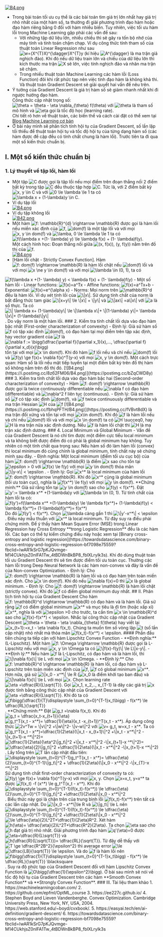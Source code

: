 [![B4.png](https://i.postimg.cc/B6N7nH5v/B4.png)](https://postimg.cc/TLLJky48)
- Trong bài toán tối ưu cụ thể là các bài toán tìm giá trị lớn nhất hay giá trị nhỏ nhất của một hàm số, ta thường đi giải phương trình đạo hàm hoặc đạo hàm riêng bằng 0 đối với hàm nhiều biến. Tuy nhiên, việc tối ưu hàm lỗi trong Machine Learning gặp phải các vấn đề sau:  
  - Với những tập dữ liệu lớn, nhiều chiều thì sẽ gây ra tốn bộ nhớ của máy tính và tính toán chậm chạp. Ví dụ công thức tính tham số của thuật toán Linear Regression như sau <img src="https://i.upmath.me/svg/w%3D(X%5E%7BT%7DX)%5E%7B%5Cdagger%7DX%5E%7BT%7Dy" alt="w=(X^{T}X)^{\dagger}X^{T}y" />  (kí hiệu <img src="https://i.upmath.me/svg/%20A%5E%7B%5Cdagger%7D" alt=" A^{\dagger}" /> là ma trận giả nghịch đảo). Khi đó nếu dữ liệu train lớn và chiều của dữ liệu lớn thì kích thước ma trận <img src="https://i.upmath.me/svg/X" alt="X" /> sẽ lớn, việc tính nghịch đảo và nhân ma trận sẽ chậm.
  - Trong nhiều thuật toán Machine Learning các hàm lỗi (Loss Function) đôi khi rất phức tạp nên việc tính đạo hàm là không khả thi.  
Và thuật toán Gradient Descent sẽ giải quyết hai vấn đề nêu trên.
- Ý tưởng của Gradient Descent là giá trị hàm số sẽ giảm nhanh nhất khi đi ngược hướng đạo hàm.  
Công thức cập nhật trọng số:  <img src="https://i.upmath.me/svg/%5Ctheta%20%3D%20%5Ctheta%20-%20%5Ceta%20%5Cnabla_%7B%5Ctheta%7D%20f(%5Ctheta)" alt="\theta = \theta - \eta \nabla_{\theta} f(\theta)" /> với <img src="https://i.upmath.me/svg/%5Ctheta%20" alt="\theta " /> là tham số mô hình và <img src="https://i.upmath.me/svg/%5Ceta%20" alt="\eta " /> gọi là tốc độ học (learning rate).  
Chi tiết rõ hơn về thuật toán, các biến thể và cách cài đặt có thể xem tại  [Blog Machine Learning cơ bản](https://machinelearningcoban.com/2017/01/12/gradientdescent/)
- Ở bài này mình sẽ phân tích tính hội tụ của Gradient Descent, số lần lặp tối thiểu để thuật toán hội tụ và tốc độ hội tụ của từng dạng hàm số (các hàm được đề cập đều có tính chất chung là hàm lồi). Trước tiên ta đi qua một số kiến thức chuẩn bị.  
## I. Một số kiến thức chuẩn bị  
### 1. Lý thuyết về tập lồi, hàm lồi
- Một tập <img src="https://i.upmath.me/svg/C" alt="C" /> được gọi là tập lồi nếu mọi điểm trên đoạn thẳng nối 2 điểm bất kỳ trong tập <img src="https://i.upmath.me/svg/C" alt="C" /> đều thuộc tập hợp <img src="https://i.upmath.me/svg/C" alt="C" />. Tức là, với 2 điểm bất kỳ <img src="https://i.upmath.me/svg/x%2C%20y%20%5Cin%20C" alt="x, y \in C" /> và với <img src="https://i.upmath.me/svg/0%20%5Cle%20%5Clambda%20%5Cle%201" alt="0 \le \lambda \le 1" /> ta có <img src="https://i.upmath.me/svg/%5Clambda%20x%20%2B%20(1-%5Clambda)y%20%5Cin%20C" alt="\lambda x + (1-\lambda)y \in C" />.  
- Ví dụ tập lồi  
[![B4.png](https://i.postimg.cc/c1D7Fbg5/B4.png)](https://postimg.cc/mhHFDVSQ)
- Ví dụ tập không lồi  
[![B42.png](https://i.postimg.cc/sXLYgBrC/B42.png)](https://postimg.cc/TLrLk31t)
- Một hàm <img src="https://i.upmath.me/svg/f%3A%20%5Cmathbb%7BR%7D%5E%7Bd%7D%20%5Crightarrow%20%5Cmathbb%7BR%7D" alt="f: \mathbb{R}^{d} \rightarrow \mathbb{R}" /> được gọi là hàm lồi nếu miền xác định của <img src="https://i.upmath.me/svg/f" alt="f" />, <img src="https://i.upmath.me/svg/dom(f)" alt="dom(f)" /> là một tập lồi và với mọi <img src="https://i.upmath.me/svg/x%2C%20y%20%5Cin%20dom(f)" alt="x, y \in dom(f)" /> và <img src="https://i.upmath.me/svg/%5Clamba%2C%200%20%5Cle%20%5Clambda%20%5Cle%201" alt="\lamba, 0 \le \lambda \le 1" /> ta có  
<img src="https://i.upmath.me/svg/f(%5Clambda%20x%20%2B(1-%20%5Clambda)%20y)%20%5Cle%20%5Clambda%20f(x)%20%2B%20(1-%20%5Clambda)f(y)" alt="f(\lambda x +(1- \lambda) y) \le \lambda f(x) + (1- \lambda)f(y)" />.  
Một cách hình học: Đoạn thẳng nối giữa <img src="https://i.upmath.me/svg/(x%2C%20f(x))%2C%20(y%2C%20f(y))" alt="(x, f(x)), (y, f(y))" /> nằm trên đồ thị của <img src="https://i.upmath.me/svg/f" alt="f" />.  
[![B4.png](https://i.postimg.cc/02H7GWXd/B4.png)](https://postimg.cc/7f0CwVkf)
- [Hàm lồi chặt - Strictly Convex Function]. Hàm <img src="https://i.upmath.me/svg/f%3A%20dom(f)%20%5Crightarrow%20%5Cmathbb%7BR%7D" alt="f: dom(f) \rightarrow \mathbb{R}" /> là hàm lồi chặt nếu <img src="https://i.upmath.me/svg/dom(f)" alt="dom(f)" /> lồi và với mọi <img src="https://i.upmath.me/svg/x%20%5Cne%20y%20%5Cin%20dom(f)" alt="x \ne y \in dom(f)" /> và với mọi <img src="https://i.upmath.me/svg/%5Clambda%20%5Cin%20(0%2C%201)" alt="\lambda \in (0, 1)" />, ta có  
<img src="https://i.upmath.me/svg/f(%5Clambda%20x%20%2B(1-%20%5Clambda)%20y)%20%3C%20%5Clambda%20f(x)%20%2B%20(1-%20%5Clambda)f(y)" alt="f(\lambda x +(1- \lambda) y) &lt; \lambda f(x) + (1- \lambda)f(y)" />
- Một số hàm lồi
   - Linear functions: <img src="https://i.upmath.me/svg/f(x)%3Da%5ETx" alt="f(x)=a^Tx" />  
   - Affine functions: <img src="https://i.upmath.me/svg/f(x)%3Da%5ETx%2Bb" alt="f(x)=a^Tx+b" />
   - Exponential: <img src="https://i.upmath.me/svg/f(x)%3De%5E%7B%5Calpha%20x%7D" alt="f(x)=e^{\alpha x}" />  
   - Norms: Mọi norm trên <img src="https://i.upmath.me/svg/%5Cmathbb%7BR%7D%5Ed" alt="\mathbb{R}^d" /> đều là hàm lồi.  
     Ví dụ xét tính lồi của <img src="https://i.upmath.me/svg/%5C%7Cx%5C%7C" alt="\|x\|" />.
     Sử dụng tính chất của norm là bất đẳng thức tam giác <img src="https://i.upmath.me/svg/%5C%7Cx%2By%5C%7C%20%5Cle%20%5C%7Cx%5C%7C%20%2B%20%5C%7Cy%5C%7C" alt="\|x+y\| \le \|x\| + \|y\|" /> và <img src="https://i.upmath.me/svg/%5C%7Cax%5C%7C%20%3Da%5C%7Cx%5C%7C" alt="\|ax\| =a\|x\|" /> với <img src="https://i.upmath.me/svg/a" alt="a" /> là số thực.  
     Ta có <img src="https://i.upmath.me/svg/%5C%7C%20%5Clambda%20x%2B%20(1-%5Clambda)y%5C%7C%20%5Cle%20%5C%7C%5Clambda%20x%5C%7C%2B%20%5C%7C(1-%5Clambda)%20y%5C%7C%3D%20%5Clambda%20%5C%7Cx%5C%7C%2B%20(1-%5Clambda)%5C%7Cy%5C%7C" alt="\| \lambda x+ (1-\lambda)y\| \le \|\lambda x\|+ \|(1-\lambda) y\|= \lambda \|x\|+ (1-\lambda)\|y\|" />. Do vậy norm là một hàm lồi.  
### 2. Kiểm tra tính chất lồi dựa vào đạo hàm bậc nhất (First-order characterization of convexity)
- Định lý: Giả sử hàm số <img src="https://i.upmath.me/svg/f" alt="f" /> có tập xác định <img src="https://i.upmath.me/svg/dom(f)" alt="dom(f)" />, có đạo hàm tại mọi điểm trên tập xác định, hay vector gradient của <img src="https://i.upmath.me/svg/f" alt="f" /> là <img src="https://i.upmath.me/svg/%5Cnabla%20f%20%3A%3D%20%5Cbigg(%5Cdfrac%7B%5Cpartial%20f%7D%7B%5Cpartial%20x_1%7D(x)%2C...%2C%20%5Cdfrac%7B%5Cpartial%20f%7D%7B%5Cpartial%20x_d%7D(x)%5Cbigg)" alt="\nabla f := \bigg(\dfrac{\partial f}{\partial x_1}(x),..., \dfrac{\partial f}{\partial x_d}(x)\bigg)" /> tồn tại với mọi <img src="https://i.upmath.me/svg/x%20%5Cin%20dom(f)" alt="x \in dom(f)" />. Khi đó hàm <img src="https://i.upmath.me/svg/f" alt="f" /> lồi nếu và chỉ nếu <img src="https://i.upmath.me/svg/dom(f)" alt="dom(f)" /> lồi và <img src="https://i.upmath.me/svg/f(y)%20%5Cge%20f(x)%2B%20%5Cnabla%20f(x)%5ET(y-x)" alt="f(y) \ge f(x)+ \nabla f(x)^T(y-x)" /> với mọi <img src="https://i.upmath.me/svg/x%2C%20y%20%5Cin%20dom(f)" alt="x, y \in dom(f)" />.  
Một cách trực quan: Hàm số là lồi nếu mặt tiếp tuyến tại một điểm bất kỳ trên đồ thị hàm số không nằm trên đồ thị đó.
 [![B4.png](https://i.postimg.cc/8z62FM06/B4.png)](https://postimg.cc/bZqCWD8y)
### 3. Kiểm tra tính chất lồi dựa vào đạo hàm bậc hai (Second-order characterization of convexity)
- Hàm <img src="https://i.upmath.me/svg/f%3A%20dom(f)%20%5Crightarrow%20%5Cmathbb%7BR%7D" alt="f: dom(f) \rightarrow \mathbb{R}" /> được gọi là twice continuously differentiable nếu <img src="https://i.upmath.me/svg/%5Cnabla%20f" alt="\nabla f" /> có đạo hàm (differentiable) và <img src="https://i.upmath.me/svg/%5Cnabla%5E2%20f" alt="\nabla^2 f" /> liên tục (continuous).
- Định lý: Giả sử hàm số <img src="https://i.upmath.me/svg/f" alt="f" /> có tập xác định <img src="https://i.upmath.me/svg/dom(f)" alt="dom(f)" />, và <img src="https://i.upmath.me/svg/f" alt="f" /> twice
continuously differentiable và ma trận Hessian <img src="https://i.upmath.me/svg/H" alt="H" /> của <img src="https://i.upmath.me/svg/f" alt="f" />  
[![B4.png](https://i.postimg.cc/fbhqPFTH/B4.png)](https://postimg.cc/fVBvt8dX)  
 là ma trận đối xứng và tồn tại với mọi <img src="https://i.upmath.me/svg/x%5Cin%20dom(f)" alt="x\in dom(f)" />. Khi đó <img src="https://i.upmath.me/svg/f" alt="f" /> là hàm lồi nếu và chỉ nếu <img src="https://i.upmath.me/svg/dom(f)" alt="dom(f)" /> lồi và với mọi <img src="https://i.upmath.me/svg/x%20%5Cin%20dom(f)" alt="x \in dom(f)" /> ta có <img src="https://i.upmath.me/svg/%20H%20%5Csucceq0" alt=" H \succeq0" />, hay <img src="https://i.upmath.me/svg/H" alt="H" /> là ma trận nửa xác định dương. Nếu <img src="https://i.upmath.me/svg/f" alt="f" /> là hàm lồi chặt thì <img src="https://i.upmath.me/svg/H" alt="H" /> là ma trận xác định dương.  
### 4. Local Minimum và Global Minimum
- Vấn đề của Gradient Descent là nó chỉ tìm được một điểm cực tiểu local minimum và ta không biết được điểm đó có phải là global minimum hay không. Tuy nhiên có một tính chất qua trọng sau: Nếu hàm số đó làm hàm lồi (convex) thì local minimum đó cũng chính là global minimum, tính chất này sẽ chứng minh sau đây.  
- Định nghĩa: Một local minimum (điểm tối ưu cục bộ) của hàm <img src="https://i.upmath.me/svg/f%3A%20dom(f)%20%5Crightarrow%20%5Cmathbb%7BR%7D" alt="f: dom(f) \rightarrow \mathbb{R}" /> là điểm <img src="https://i.upmath.me/svg/x" alt="x" /> sao cho tồn tại <img src="https://i.upmath.me/svg/%5Cepsilon%20%3E%200" alt="\epsilon &gt; 0" /> với <img src="https://i.upmath.me/svg/f(x)%20%5Cle%20f(y)" alt="f(x) \le f(y)" /> với mọi <img src="https://i.upmath.me/svg/y%20%5Cin%20dom(f)" alt="y \in dom(f)" /> thỏa mãn <img src="https://i.upmath.me/svg/%5C%7Cy-x%5C%7C%20%3C%20%5Cepsilon" alt="\|y-x\| &lt; \epsilon" /> .  
- Định lý: Gọi <img src="https://i.upmath.me/svg/x%5E*" alt="x^*" /> là local minimum của hàm lồi <img src="https://i.upmath.me/svg/f%3A%20dom(f)%20%5Crightarrow%20%5Cmathbb%7BR%7D" alt="f: dom(f) \rightarrow \mathbb{R}" />. Khi đó <img src="https://i.upmath.me/svg/x%5E*" alt="x^*" /> cũng là global minimum (tối ưu toàn cục), nghĩa là <img src="https://i.upmath.me/svg/f(x%5E*)%20%5Cle%20f(y)" alt="f(x^*) \le f(y)" /> với mọi <img src="https://i.upmath.me/svg/y%20%5Cin%20dom(f)" alt="y \in dom(f)" />.  
**Chứng minh:** Giả sử rằng tồn tại <img src="https://i.upmath.me/svg/y%20%5Cin%20dom(f)" alt="y \in dom(f)" /> sao cho <img src="https://i.upmath.me/svg/f(y)%20%3C%20f(x%5E*)" alt="f(y) &lt; f(x^*)" />.  
Đặt <img src="https://i.upmath.me/svg/y'%3A%3D%20%5Clambda%20x%5E*%20%2B(1-%5Clambda)y" alt="y':= \lambda x^* +(1-\lambda)y" /> với <img src="https://i.upmath.me/svg/%5Clambda%20%5Cin%20(0%2C%201)" alt="\lambda \in (0, 1)" />.  
Từ tính chất của hàm lồi ta có:  
<img src="https://i.upmath.me/svg/f(y')%3Df(%5Clambda%20x%5E*%20%2B(1-%5Clambda)y)%20%5Cle%20%5Clambda%20f(x%5E*)%2B%20(1-%5Clambda)f(y)%20%3C%20%5Clambda%20f(x%5E*)%2B%20(1-%5Clambda)f(x%5E*)%3D%20f(x%5E*)" alt="f(y')=f(\lambda x^* +(1-\lambda)y) \le \lambda f(x^*)+ (1-\lambda)f(y) &lt; \lambda f(x^*)+ (1-\lambda)f(x^*)= f(x^*)" />  
Do đó <img src="https://i.upmath.me/svg/f(y')%20%3C%20f(x%5E*)" alt="f(y') &lt; f(x^*)" />. Chọn <img src="https://i.upmath.me/svg/%5Clambda" alt="\lambda" /> càng gần 1 thì <img src="https://i.upmath.me/svg/%5C%7Cy'-x%5E*%5C%7C%20%3C%20%5Cepsilon" alt="\|y'-x^*\| &lt; \epsilon" />. Điều này mẫu thuẫn với <img src="https://i.upmath.me/svg/x%5E*" alt="x^*" /> là local minimum.  
Từ đây suy ra điều phải chứng minh.  
Để ý thấy hàm Mean Square Error (MSE) trong Linear Regression hay Cross Entropy **trong Logistic Regression** đều là các hàm lồi. Các bạn có thể tự kiểm chứng điều này hoặc xem tại [Binary cross-entropy and logistic regression](https://towardsdatascience.com/binary-cross-entropy-and-logistic-regression-bf7098e75559?fbclid=IwAR1kSrG7pKJQvmge-M14CUkhjsZ0nlFA1Tw_4tBDWnBkBP8_fblXLrylk3s). Khi đó dùng thuật toán tối ưu Gradient Descent thì sẽ tìm được điểm tối ưu toàn cục.  
Thường các hàm lỗi trong Deep Neural Network là các hàm non-convex và đây là vấn đề của Non-convex Optimization.  
- Định lý: Cho <img src="https://i.upmath.me/svg/f%3A%20dom(f)%20%5Crightarrow%20%5Cmathbb%7BR%7D" alt="f: dom(f) \rightarrow \mathbb{R}" /> là hàm lồi và có đạo hàm trên toàn miền xác định. Cho <img src="https://i.upmath.me/svg/x%20%5Cin%20dom(f)" alt="x \in dom(f)" />. Khi đó nếu <img src="https://i.upmath.me/svg/%5Cnabla%20f(x)%3D0" alt="\nabla f(x)=0" /> thì <img src="https://i.upmath.me/svg/x" alt="x" /> là global minimum.  
- Định lý: Cho <img src="https://i.upmath.me/svg/f%3A%20dom(f)%20%5Crightarrow%20%5Cmathbb%7BR%7D" alt="f: dom(f) \rightarrow \mathbb{R}" /> là hàm lồi chặt (strictly convex). Khi đó <img src="https://i.upmath.me/svg/f" alt="f" /> có điểm global minimum duy nhất.
## II. Phân tích tính hội tụ của Gradient Descent
Cho hàm <img src="https://i.upmath.me/svg/f%3A%20%5Cmathbb%7BR%7D%5Ed%20%5Crightarrow%20%5Cmathbb%7BR%7D" alt="f: \mathbb{R}^d \rightarrow \mathbb{R}" /> có đạo hàm và là hàm lồi. Giả sử rằng <img src="https://i.upmath.me/svg/f" alt="f" /> có điểm global minimum <img src="https://i.upmath.me/svg/x%5E*" alt="x^*" /> và mục tiêu là đi tìm (hoặc xấp xỉ) <img src="https://i.upmath.me/svg/x%5E*" alt="x^*" />, nghĩa là với <img src="https://i.upmath.me/svg/%20%5Cepsilon%20%3E0" alt=" \epsilon &gt;0" /> cho trước, ta cần tìm <img src="https://i.upmath.me/svg/x%20%5Cin%20%5Cmathbb%7BR%7D%5Ed" alt="x \in \mathbb{R}^d" /> sao cho <img src="https://i.upmath.me/svg/f(x)-f(x%5E*)%20%3C%20%5Cepsilon" alt="f(x)-f(x^*) &lt; \epsilon" />.  
Nhắc lại công thức cập nhật của Gradient Descent  <img src="https://i.upmath.me/svg/%5Ctheta%20%3D%20%5Ctheta%20-%20%5Ceta%20%5Cnabla_%7B%5Ctheta%7D%20f(%5Ctheta)" alt="\theta = \theta - \eta \nabla_{\theta} f(\theta)" /> hay viết lại <img src="https://i.upmath.me/svg/x_%7Bt%2B1%7D%3A%3Dx_t%20-%20%5Ceta%20%5Cnabla%20f(x_t)" alt="x_{t+1}:=x_t - \eta \nabla f(x_t)" />. Chúng ta muốn tìm số vòng lặp <img src="https://i.upmath.me/svg/t" alt="t" /> (số lần cập nhật) nhỏ nhất mà thỏa mãn <img src="https://i.upmath.me/svg/f(x_t)-f(x%5E*)%20%3C%20%5Cepsilon" alt="f(x_t)-f(x^*) &lt; \epsilon" />.  
#### Phần đầu tiên chúng ta tiếp cận với hàm Lipschitz Convex Function  
- **Định nghĩa:** (L-Lipschitz). Một hàm <img src="https://i.upmath.me/svg/f%3A%20%5COmega%20%5Crightarrow%20%5Cmathbb%7BR%7D" alt="f: \Omega \rightarrow \mathbb{R}" /> được gọi là L-Lipschitz nếu với mọi <img src="https://i.upmath.me/svg/x%2C%20y%20%5Cin%20%5COmega" alt="x, y \in \Omega" /> ta có <img src="https://i.upmath.me/svg/%5C%7Cf(x)-f(y)%5C%7C%20%5Cle%20L%5C%7Cx-y%5C%7C" alt="\|f(x)-f(y)\| \le L\|x-y\|" />.  
- **Định lý:** Nếu hàm <img src="https://i.upmath.me/svg/f" alt="f" /> là L-Lipschitz, có đạo hàm và là hàm lồi, thì <img src="https://i.upmath.me/svg/%5C%7C%5Cnabla%20f(x)%5C%7C%20%5Cle%20L%20" alt="\|\nabla f(x)\| \le L " /> với mọi <img src="https://i.upmath.me/svg/x%20%5Cin%20%5COmega" alt="x \in \Omega" />.  
- **Định lý:** Cho <img src="https://i.upmath.me/svg/%20f%3A%20%5Cmathbb%7BR%7D%5Ed%20%5Crightarrow%20%5Cmathbb%7BR%7D" alt=" f: \mathbb{R}^d \rightarrow \mathbb{R}" /> là hàm lồi, có đạo hàm và L-Lipschitz trên toàn miền xác định của <img src="https://i.upmath.me/svg/f" alt="f" />, <img src="https://i.upmath.me/svg/f" alt="f" /> có global minimum <img src="https://i.upmath.me/svg/x%5E*" alt="x^*" />. Hơn nữa, giả sử <img src="https://i.upmath.me/svg/%5C%7Cx_0%20-%20x%5E*%5C%7C%20%5Cle%20R" alt="\|x_0 - x^*\| \le R" /> (<img src="https://i.upmath.me/svg/x_0" alt="x_0" /> là điểm khởi tạo ban đầu) và <img src="https://i.upmath.me/svg/%5C%7C%5Cnabla%20f(x)%5C%7C%20%5Cle%20L" alt="\|\nabla f(x)\| \le L" /> với mọi <img src="https://i.upmath.me/svg/x" alt="x" />. Chọn learning rate <img src="https://i.upmath.me/svg/%5Ceta%20%3D%5Cdfrac%7BR%7D%7BL%5Csqrt%7BT%7D%7D" alt="\eta =\dfrac{R}{L\sqrt{T}}" />. Gọi <img src="https://i.upmath.me/svg/x_1%2C%20x_2%2C..%2C%20x_%7BT-1%7D" alt="x_1, x_2,.., x_{T-1}" /> là dãy các giá trị <img src="https://i.upmath.me/svg/x" alt="x" /> được tính bằng công thức cập nhật của Gradient Descent với <img src="https://i.upmath.me/svg/%5Ceta%20%3D%5Cdfrac%7BR%7D%7BL%5Csqrt%7BT%7D%7D" alt="\eta =\dfrac{R}{L\sqrt{T}}" />.  
Khi đó ta có  <img src="https://i.upmath.me/svg/f%5Cbigg(%5Cdfrac%7B1%7D%7BT%7D%5Cdisplaystyle%20%5Csum_%7Bt%3D0%7D%5E%7BT-1%7Dx_t%5Cbigg)%20-%20f(x%5E*)%20%5Cle%20%5Cdfrac%7BRL%7D%7B%5Csqrt%7BT%7D%7D" alt="f\bigg(\dfrac{1}{T}\displaystyle \sum_{t=0}^{T-1}x_t\bigg) - f(x^*) \le \dfrac{RL}{\sqrt{T}}" />.  
**Chứng minh:**  
Đặt <img src="https://i.upmath.me/svg/g_t%20%3D%5Cnabla%20f(x_t)" alt="g_t =\nabla f(x_t)" />. Khi đó <img src="https://i.upmath.me/svg/g_t%20%3D%20%5Cdfrac%7Bx_t-x_%7Bt%2B1%7D%7D%7B%5Ceta%7D" alt="g_t = \dfrac{x_t-x_{t+1}}{\eta}" />  
<img src="https://i.upmath.me/svg/g_t%5ET(x_t%20-%20x%5E*)%3D%20%5Cdfrac%7B1%7D%7B%5Ceta%7D(x_t%20-x_%7Bt%2B1%7D)%5ET(x_t%20-%20x%5E*)" alt="g_t^T(x_t - x^*)= \dfrac{1}{\eta}(x_t -x_{t+1})^T(x_t - x^*)" />.  
Áp dụng công thức <img src="https://i.upmath.me/svg/2v%5ETw%20%3D%20%5C%7Cv%5C%7C%5E2%20%2B%5C%7Cw%5C%7C%5E2-%20%5C%7Cv-w%5C%7C%5E2" alt="2v^Tw = \|v\|^2 +\|w\|^2- \|v-w\|^2" /> với <img src="https://i.upmath.me/svg/v%3D%20g_t%2C%20w%3Dx_t%20-%20x%5E*" alt="v= g_t, w=x_t - x^*" />.  
Ta có <img src="https://i.upmath.me/svg/%20g_t%5ET(x_t%20-%20x%5E*)%3D%5Cdfrac%7B1%7D%7B2%5Ceta%7D(%5C%7Cx_t%20-%20x_%7Bt%2B1%7D%5C%7C%5E2%20%2B%5C%7Cx_t%20-%20x%5E*%5C%7C%5E2%20-%5C%7Cx_%7Bt%2B1%7D-x%20%5E*%5C%7C%5E2)%3D%20%20%20%20" alt=" g_t^T(x_t - x^*)=\dfrac{1}{2\eta}(\|x_t - x_{t+1}\|^2 +\|x_t - x^*\|^2 -\|x_{t+1}-x ^*\|^2)=    " />
<img src="https://i.upmath.me/svg/%20%5Cdfrac%7B1%7D%7B2%5Ceta%7D(%5Ceta%5E2%5C%7Cg_t%5C%7C%5E2%20%2B%5C%7Cx_t%20-%20x%5E*%5C%7C%5E2%20-%5C%7Cx_%7Bt%2B1%7D-x%20%5E*%5C%7C%5E2)%3D%20%20" alt=" \dfrac{1}{2\eta}(\eta^2\|g_t\|^2 +\|x_t - x^*\|^2 -\|x_{t+1}-x ^*\|^2)=  " />
<img src="https://i.upmath.me/svg/%5Cdfrac%7B%5Ceta%7D%7B2%7D%5C%7Cg_t%5C%7C%5E2%20%2B%5Cdfrac%7B1%7D%7B2%5Ceta%7D(%5C%7Cx_t%20-%20x%5E*%5C%7C%5E2%20-%5C%7Cx_%7Bt%2B1%7D-x%20%5E*%5C%7C%5E2)" alt="\dfrac{\eta}{2}\|g_t\|^2 +\dfrac{1}{2\eta}(\|x_t - x^*\|^2 -\|x_{t+1}-x ^*\|^2)" />.  
Lấy tổng trên <img src="https://i.upmath.me/svg/T" alt="T" /> lần cập nhật đầu tiên:  
<img src="https://i.upmath.me/svg/%5Cdisplaystyle%20%5Csum_%7Bt%3D0%7D%5E%7BT-1%7Dg_t%5ET(x_t%20-%20x%5E*)%3D%20%5Cdfrac%7B%5Ceta%7D%7B2%7D%5Csum_%7Bt%3D0%7D%5E%7BT-1%7D%5C%7Cg_t%5C%7C%5E2%20%2B%20%5Cdfrac%7B1%7D%7B2%5Ceta%7D(%5C%7Cx_0%20-%20x%5E*%5C%7C%5E2%20-%5C%7Cx_%7BT%7D-x%20%5E*%5C%7C%5E2)" alt="\displaystyle \sum_{t=0}^{T-1}g_t^T(x_t - x^*)= \dfrac{\eta}{2}\sum_{t=0}^{T-1}\|g_t\|^2 + \dfrac{1}{2\eta}(\|x_0 - x^*\|^2 -\|x_{T}-x ^*\|^2)" />  
Sử dụng tính chất first-order characterization of convexity ta có:  
<img src="https://i.upmath.me/svg/f(y)%20%5Cge%20f(x)%2B%20%5Cnabla%20f(x)%5ET(y-x)" alt="f(y) \ge f(x)+ \nabla f(x)^T(y-x)" /> với mọi <img src="https://i.upmath.me/svg/x%2C%20y" alt="x, y" />.  
Chọn <img src="https://i.upmath.me/svg/x%3Dx_t%2C%20y%3Dx%5E*" alt="x=x_t, y=x^*" /> ta được <img src="https://i.upmath.me/svg/f(x_t)%20-f%20(x%5E*)%20%5Cle%20g_t%5ET(x_t%20-%20x%5E*)" alt="f(x_t) -f (x^*) \le g_t^T(x_t - x^*)" />.  
Khi đó <img src="https://i.upmath.me/svg/%5Cdisplaystyle%20%5Csum_%7Bt%3D0%7D%5E%7BT-1%7D(f(x_t)-f(x%5E*))%20%5Cle%20%5Cdfrac%7B%5Ceta%7D%7B2%7D%5Csum_%7Bt%3D0%7D%5E%7BT-1%7D%5C%7Cg_t%5C%7C%5E2%20%2B%5Cdfrac%7B1%7D%7B2%5Ceta%7D%5C%7Cx_0%20-%20x%5E*%5C%7C%5E2" alt="\displaystyle \sum_{t=0}^{T-1}(f(x_t)-f(x^*)) \le \dfrac{\eta}{2}\sum_{t=0}^{T-1}\|g_t\|^2 +\dfrac{1}{2\eta}\|x_0 - x^*\|^2" />.  
Biểu thức này gọi là chặn trên của trung bình lỗi <img src="https://i.upmath.me/svg/f(x_t)-f(x%5E*)" alt="f(x_t)-f(x^*)" /> trên tất cả các lần cập nhật.  
Do <img src="https://i.upmath.me/svg/%5C%7Cx_0%20-%20x%5E*%5C%7C%5Cle%20R" alt="\|x_0 - x^*\|\le R" /> và <img src="https://i.upmath.me/svg/%5C%7Cg_t%5C%7C%20%5Cle%20L" alt="\|g_t\| \le L" /> nên   
<img src="https://i.upmath.me/svg/%5Cdisplaystyle%20%5Csum_%7Bt%3D0%7D%5E%7BT-1%7D(f(x_t)-f(x%5E*))%20%5Cle%20%5Cdfrac%7B%5Ceta%7D%7B2%7D%5Csum_%7Bt%3D0%7D%5E%7BT-1%7D%5C%7Cg_t%5C%7C%5E2%20%2B%5Cdfrac%7B1%7D%7B2%5Ceta%7D%5C%7Cx_0%20-%20x%5E*%5C%7C%5E2" alt="\displaystyle \sum_{t=0}^{T-1}(f(x_t)-f(x^*)) \le \dfrac{\eta}{2}\sum_{t=0}^{T-1}\|g_t\|^2 +\dfrac{1}{2\eta}\|x_0 - x^*\|^2" />  
<img src="https://i.upmath.me/svg/%5Cle%20%5Cdfrac%7B%5Ceta%7D%7B2%7DL%5E2T%2B%5Cdfrac%7B1%7D%7B2%5Ceta%7DR%5E2" alt="\le \dfrac{\eta}{2}L^2T+\dfrac{1}{2\eta}R^2" />.  
Xét hàm <img src="https://i.upmath.me/svg/h(%5Ceta)%3D%20%5Cdfrac%7B%5Ceta%7D%7B2%7DL%5E2T%2B%5Cdfrac%7BR%5E2%7D%7B2%5Ceta%7D" alt="h(\eta)= \dfrac{\eta}{2}L^2T+\dfrac{R^2}{2\eta}" />.  
Ta chọn <img src="https://i.upmath.me/svg/%5Ceta" alt="\eta" /> sao cho <img src="https://i.upmath.me/svg/h" alt="h" /> đạt giá trị nhỏ nhất.  
Giải phương trình đạo hàm <img src="https://i.upmath.me/svg/q'(%5Ceta)%3D0" alt="q'(\eta)=0" /> được <img src="https://i.upmath.me/svg/%5Ceta%3D%5Cdfrac%7BR%7D%7BL%5Csqrt%7BT%7D%7D" alt="\eta=\dfrac{R}{L\sqrt{T}}" /> và <img src="https://i.upmath.me/svg/h(%5Cdfrac%7BR%7D%7BL%5Csqrt%7BT%7D%7D)%3D%20%5Cdfrac%7BRL%7D%7B%5Csqrt%7BT%7D%7D" alt="h(\dfrac{R}{L\sqrt{T}})= \dfrac{RL}{\sqrt{T}}" />.  
Từ đây dễ thấy với <img src="https://i.upmath.me/svg/T%20%5Cge%20%5Cdfrac%7BR%5E2B%5E2%7D%7B%5Cepsilon%5E2%7D" alt="T \ge \dfrac{R^2B^2}{\epsilon^2}" /> thì average error <img src="https://i.upmath.me/svg/%5Cle" alt="\le" /> <img src="https://i.upmath.me/svg/%5Cdfrac%7BLB%7D%7B%5Csqrt%7BT%7D%7D%20%5Cle%20%5Cepsilon" alt="\dfrac{LB}{\sqrt{T}} \le \epsilon" />.  
Và do <img src="https://i.upmath.me/svg/f" alt="f" /> là hàm lồi nên <img src="https://i.upmath.me/svg/f%5Cbigg(%5Cdfrac%7B1%7D%7BT%7D%5Cdisplaystyle%20%5Csum_%7Bt%3D0%7D%5E%7BT-1%7Dx_t%5Cbigg)%20-%20f(x%5E*)%20%5Cle%20%5Cdfrac%7BRL%7D%7B%5Csqrt%7BT%7D%7D%20%5Cblacksquare" alt="f\bigg(\dfrac{1}{T}\displaystyle \sum_{t=0}^{T-1}x_t\bigg) - f(x^*) \le \dfrac{RL}{\sqrt{T}} \blacksquare" />.  
Suy ra độ phức tạp của Gradient Descent đối với hàm Lipschitz Convex Function là <img src="https://i.upmath.me/svg/O%5Cbigg(%5Cdfrac%7B1%7D%7B%5Cepsilon%5E2%7D%5Cbigg)" alt="O\bigg(\dfrac{1}{\epsilon^2}\bigg)" />.  
Ở bài sau mình sẽ nói về tốc độ hội tụ của Gradient Descent trên các hàm **Smooth Convex Function** và **Strongly Convex Function**.  
### III. Tài liệu tham khảo
1. https://machinelearningcoban.com/  
2. https://github.com/epfml/OptML_course  
3. https://ee227c.github.io/  
4. Stephen Boyd and Lieven Vandenberghe.  
Convex Optimization.  
Cambridge University Press, New York, NY, USA, 2004.  
https://web.stanford.edu/~boyd/cvxbook/.  
5. https://easyai.tech/en/ai-definition/gradient-descent/  
6. https://towardsdatascience.com/binary-cross-entropy-and-logistic-regression-bf7098e75559?fbclid=IwAR1kSrG7pKJQvmge-M14CUkhjsZ0nlFA1Tw_4tBDWnBkBP8_fblXLrylk3s


























